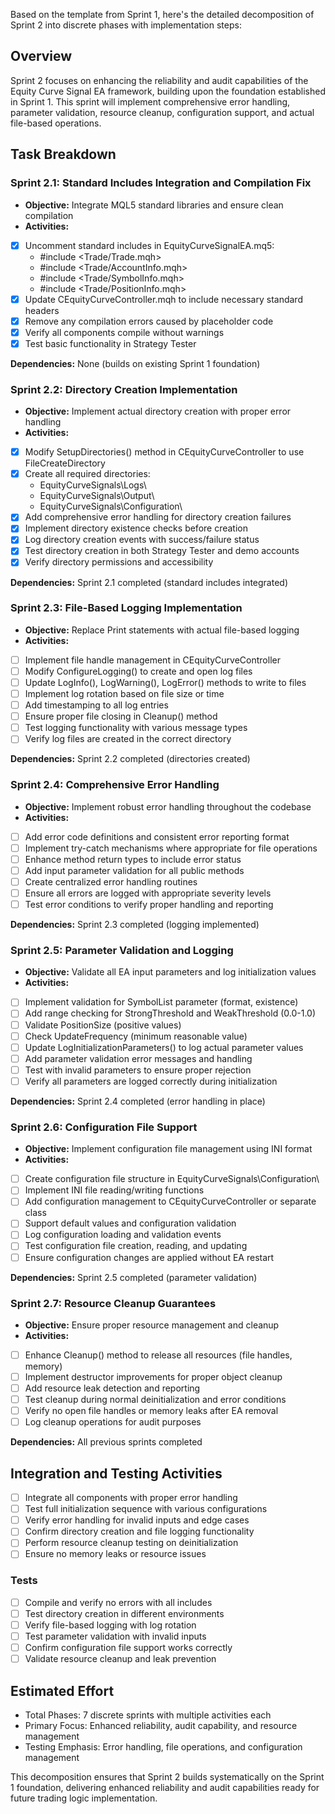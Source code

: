 Based on the template from Sprint 1, here's the detailed decomposition of Sprint 2 into discrete phases with implementation steps:
## Overview

Sprint 2 focuses on enhancing the reliability and audit capabilities of the Equity Curve Signal EA framework, building upon the foundation established in Sprint 1. This sprint will implement comprehensive error handling, parameter validation, resource cleanup, configuration support, and actual file-based operations.

## Task Breakdown

### Sprint 2.1: Standard Includes Integration and Compilation Fix
- __Objective:__ Integrate MQL5 standard libraries and ensure clean compilation 
- __Activities:__
- [x] Uncomment standard includes in EquityCurveSignalEA.mq5:
  - #include <Trade/Trade.mqh>
  - #include <Trade/AccountInfo.mqh>
  - #include <Trade/SymbolInfo.mqh>
  - #include <Trade/PositionInfo.mqh>
- [x] Update CEquityCurveController.mqh to include necessary standard headers
- [x] Remove any compilation errors caused by placeholder code
- [x] Verify all components compile without warnings
- [x] Test basic functionality in Strategy Tester

__Dependencies:__ None (builds on existing Sprint 1 foundation)

### Sprint 2.2: Directory Creation Implementation
- __Objective:__ Implement actual directory creation with proper error handling 
- __Activities:__
- [x] Modify SetupDirectories() method in CEquityCurveController to use FileCreateDirectory
- [x] Create all required directories:
  - EquityCurveSignals\Logs\\
  - EquityCurveSignals\Output\\
  - EquityCurveSignals\Configuration\\
- [x] Add comprehensive error handling for directory creation failures
- [x] Implement directory existence checks before creation
- [x] Log directory creation events with success/failure status
- [x] Test directory creation in both Strategy Tester and demo accounts
- [x] Verify directory permissions and accessibility

__Dependencies:__ Sprint 2.1 completed (standard includes integrated)

### Sprint 2.3: File-Based Logging Implementation
- __Objective:__ Replace Print statements with actual file-based logging 
- __Activities:__
- [ ] Implement file handle management in CEquityCurveController
- [ ] Modify ConfigureLogging() to create and open log files
- [ ] Update LogInfo(), LogWarning(), LogError() methods to write to files
- [ ] Implement log rotation based on file size or time
- [ ] Add timestamping to all log entries
- [ ] Ensure proper file closing in Cleanup() method
- [ ] Test logging functionality with various message types
- [ ] Verify log files are created in the correct directory

__Dependencies:__ Sprint 2.2 completed (directories created)

### Sprint 2.4: Comprehensive Error Handling
- __Objective:__ Implement robust error handling throughout the codebase 
- __Activities:__
- [ ] Add error code definitions and consistent error reporting format
- [ ] Implement try-catch mechanisms where appropriate for file operations
- [ ] Enhance method return types to include error status
- [ ] Add input parameter validation for all public methods
- [ ] Create centralized error handling routines
- [ ] Ensure all errors are logged with appropriate severity levels
- [ ] Test error conditions to verify proper handling and reporting

__Dependencies:__ Sprint 2.3 completed (logging implemented)

### Sprint 2.5: Parameter Validation and Logging
- __Objective:__ Validate all EA input parameters and log initialization values 
- __Activities:__
- [ ] Implement validation for SymbolList parameter (format, existence)
- [ ] Add range checking for StrongThreshold and WeakThreshold (0.0-1.0)
- [ ] Validate PositionSize (positive values)
- [ ] Check UpdateFrequency (minimum reasonable value)
- [ ] Update LogInitializationParameters() to log actual parameter values
- [ ] Add parameter validation error messages and handling
- [ ] Test with invalid parameters to ensure proper rejection
- [ ] Verify all parameters are logged correctly during initialization

__Dependencies:__ Sprint 2.4 completed (error handling in place)

### Sprint 2.6: Configuration File Support
- __Objective:__ Implement configuration file management using INI format 
- __Activities:__
- [ ] Create configuration file structure in EquityCurveSignals\Configuration\\
- [ ] Implement INI file reading/writing functions
- [ ] Add configuration management to CEquityCurveController or separate class
- [ ] Support default values and configuration validation
- [ ] Log configuration loading and validation events
- [ ] Test configuration file creation, reading, and updating
- [ ] Ensure configuration changes are applied without EA restart

__Dependencies:__ Sprint 2.5 completed (parameter validation)

### Sprint 2.7: Resource Cleanup Guarantees
- __Objective:__ Ensure proper resource management and cleanup 
- __Activities:__
- [ ] Enhance Cleanup() method to release all resources (file handles, memory)
- [ ] Implement destructor improvements for proper object cleanup
- [ ] Add resource leak detection and reporting
- [ ] Test cleanup during normal deinitialization and error conditions
- [ ] Verify no open file handles or memory leaks after EA removal
- [ ] Log cleanup operations for audit purposes

__Dependencies:__ All previous sprints completed

## Integration and Testing Activities

- [ ] Integrate all components with proper error handling
- [ ] Test full initialization sequence with various configurations
- [ ] Verify error handling for invalid inputs and edge cases
- [ ] Confirm directory creation and file logging functionality
- [ ] Perform resource cleanup testing on deinitialization
- [ ] Ensure no memory leaks or resource issues

### Tests

- [ ] Compile and verify no errors with all includes
- [ ] Test directory creation in different environments
- [ ] Verify file-based logging with log rotation
- [ ] Test parameter validation with invalid inputs
- [ ] Confirm configuration file support works correctly
- [ ] Validate resource cleanup and leak prevention

## Estimated Effort

- Total Phases: 7 discrete sprints with multiple activities each
- Primary Focus: Enhanced reliability, audit capability, and resource management
- Testing Emphasis: Error handling, file operations, and configuration management

This decomposition ensures that Sprint 2 builds systematically on the Sprint 1 foundation, delivering enhanced reliability and audit capabilities ready for future trading logic implementation.
